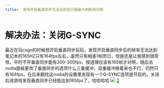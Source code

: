 ```yaml
---
title:  游戏开启垂直同步无法达到显示器最大刷新率问题
---
```

# 解决办法：关闭G-SYNC

> 
 最近在玩csgo的时候想开启垂直同步玩玩，发现开启垂直同步后的帧率无法达到笔记本的165HZ只有164fps左右，虽然只有相差1帧而已，但是还是让我感到很奇怪，平时不开垂直同步能有200-300fps，按道理应该有165帧才对啊，随后去nvdia面板更改了垂直同步的选项什么三重缓冲，双重缓冲换着来也不行，仍然只有164fps，在后来翻找这nvdia的设置里发现有一个G-SYNC选项是开启的，关闭后进游戏发现垂直同步已经能达到165fps了，哈哈哈哈
![](cdn.widioa.fun/202323121546-N.png)
[2](cdn.widioa.fun/202323121546-N.png) 

<!--stackedit_data:
eyJoaXN0b3J5IjpbLTc2MTcyODk2NiwtMzc1MDMyOTA3LDIxOT
c0ODY2NywxNzQ2Njg3OCw1NDExNjY0MzJdfQ==
-->